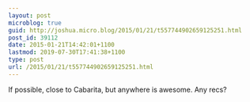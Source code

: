 ```yaml
---
layout: post
microblog: true
guid: http://joshua.micro.blog/2015/01/21/t557744902659125251.html
post_id: 39112
date: 2015-01-21T14:42:01+1100
lastmod: 2019-07-30T17:41:38+1100
type: post
url: /2015/01/21/t557744902659125251.html
---
```

If possible, close to Cabarita, but anywhere is awesome. Any recs?

